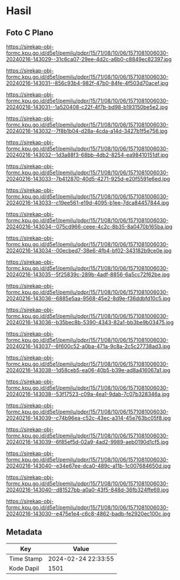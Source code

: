 # Hasil

## Foto C Plano

https://sirekap-obj-formc.kpu.go.id/d5e1/pemilu/pdpr/15/71/08/10/06/1571081006030-20240216-143029--31c6ca07-29ee-4d2c-a6b0-c8849ec82397.jpg

https://sirekap-obj-formc.kpu.go.id/d5e1/pemilu/pdpr/15/71/08/10/06/1571081006030-20240216-143031--856c93b4-982f-47b0-84fe-4f503d70acef.jpg

https://sirekap-obj-formc.kpu.go.id/d5e1/pemilu/pdpr/15/71/08/10/06/1571081006030-20240216-143031--1a520408-c22f-4f7b-bd98-b193150be5e2.jpg

https://sirekap-obj-formc.kpu.go.id/d5e1/pemilu/pdpr/15/71/08/10/06/1571081006030-20240216-143032--7f8b1b04-d28a-4cda-a14d-3427b1f5e756.jpg

https://sirekap-obj-formc.kpu.go.id/d5e1/pemilu/pdpr/15/71/08/10/06/1571081006030-20240216-143032--1d3a88f3-68bb-4db2-8254-ea98410151df.jpg

https://sirekap-obj-formc.kpu.go.id/d5e1/pemilu/pdpr/15/71/08/10/06/1571081006030-20240216-143033--7b412870-40d5-4271-925d-e20f5591e6ed.jpg

https://sirekap-obj-formc.kpu.go.id/d5e1/pemilu/pdpr/15/71/08/10/06/1571081006030-20240216-143033--c19ee561-e19d-4095-b1ee-7dca84457844.jpg

https://sirekap-obj-formc.kpu.go.id/d5e1/pemilu/pdpr/15/71/08/10/06/1571081006030-20240216-143034--075cd966-ceee-4c2c-8b35-8a0470b165ba.jpg

https://sirekap-obj-formc.kpu.go.id/d5e1/pemilu/pdpr/15/71/08/10/06/1571081006030-20240216-143034--00ecbed7-38e6-4fb4-bf02-343182b9ce0e.jpg

https://sirekap-obj-formc.kpu.go.id/d5e1/pemilu/pdpr/15/71/08/10/06/1571081006030-20240216-143035--5f25839c-289b-4adf-8856-6a5cc72f62be.jpg

https://sirekap-obj-formc.kpu.go.id/d5e1/pemilu/pdpr/15/71/08/10/06/1571081006030-20240216-143036--6885e5aa-9568-45e2-8d9e-f36ddbfd10c5.jpg

https://sirekap-obj-formc.kpu.go.id/d5e1/pemilu/pdpr/15/71/08/10/06/1571081006030-20240216-143036--b35bec8b-5390-4343-82a1-bb3be9b03475.jpg

https://sirekap-obj-formc.kpu.go.id/d5e1/pemilu/pdpr/15/71/08/10/06/1571081006030-20240216-143037--6f600c52-a0ba-471a-9c8a-2c5c27738ad3.jpg

https://sirekap-obj-formc.kpu.go.id/d5e1/pemilu/pdpr/15/71/08/10/06/1571081006030-20240216-143038--1d58ceb5-ea06-40b5-b39e-ad8a416067a1.jpg

https://sirekap-obj-formc.kpu.go.id/d5e1/pemilu/pdpr/15/71/08/10/06/1571081006030-20240216-143038--53f17523-c09a-4ea1-9dab-7c07b328346a.jpg

https://sirekap-obj-formc.kpu.go.id/d5e1/pemilu/pdpr/15/71/08/10/06/1571081006030-20240216-143039--c74b96ea-c52c-43ec-a314-45e763bc05f8.jpg

https://sirekap-obj-formc.kpu.go.id/d5e1/pemilu/pdpr/15/71/08/10/06/1571081006030-20240216-143039--6f85ef5d-02a9-4ad2-9989-aeb0190d1cf5.jpg

https://sirekap-obj-formc.kpu.go.id/d5e1/pemilu/pdpr/15/71/08/10/06/1571081006030-20240216-143040--e34e67ee-dca0-489c-a11b-1c007684650d.jpg

https://sirekap-obj-formc.kpu.go.id/d5e1/pemilu/pdpr/15/71/08/10/06/1571081006030-20240216-143040--d81527bb-a0a0-43f5-848d-36fb324ffe69.jpg

https://sirekap-obj-formc.kpu.go.id/d5e1/pemilu/pdpr/15/71/08/10/06/1571081006030-20240216-143030--e475e1e4-c6c8-4862-badb-fe2920ec100c.jpg


## Metadata

| Key        | Value               |
| ---------- | ------------------- |
| Time Stamp | 2024-02-24 22:33:55 |
| Kode Dapil | 1501                |



